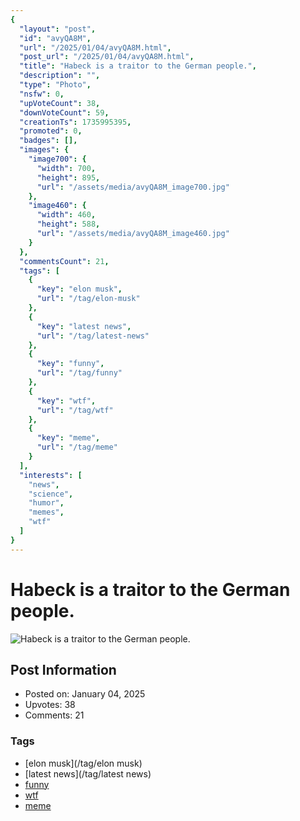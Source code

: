 ```yaml
---
{
  "layout": "post",
  "id": "avyQA8M",
  "url": "/2025/01/04/avyQA8M.html",
  "post_url": "/2025/01/04/avyQA8M.html",
  "title": "Habeck is a traitor to the German people.",
  "description": "",
  "type": "Photo",
  "nsfw": 0,
  "upVoteCount": 38,
  "downVoteCount": 59,
  "creationTs": 1735995395,
  "promoted": 0,
  "badges": [],
  "images": {
    "image700": {
      "width": 700,
      "height": 895,
      "url": "/assets/media/avyQA8M_image700.jpg"
    },
    "image460": {
      "width": 460,
      "height": 588,
      "url": "/assets/media/avyQA8M_image460.jpg"
    }
  },
  "commentsCount": 21,
  "tags": [
    {
      "key": "elon musk",
      "url": "/tag/elon-musk"
    },
    {
      "key": "latest news",
      "url": "/tag/latest-news"
    },
    {
      "key": "funny",
      "url": "/tag/funny"
    },
    {
      "key": "wtf",
      "url": "/tag/wtf"
    },
    {
      "key": "meme",
      "url": "/tag/meme"
    }
  ],
  "interests": [
    "news",
    "science",
    "humor",
    "memes",
    "wtf"
  ]
}
---
```


# Habeck is a traitor to the German people.

![Habeck is a traitor to the German people.](/assets/media/avyQA8M_image700.jpg)

## Post Information

- Posted on: January 04, 2025
- Upvotes: 38
- Comments: 21

### Tags

- [elon musk](/tag/elon musk)
- [latest news](/tag/latest news)
- [funny](/tag/funny)
- [wtf](/tag/wtf)
- [meme](/tag/meme)
